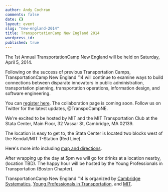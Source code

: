 ```yaml
---
author: Andy Cochran
comments: false
date: {}
layout: event
slug: "new-england-2014"
title: TransportationCamp New England 2014
wordpress_id: 
published: true
---
```


The 1st Annual TransportationCamp New England will be held on Saturday, April 5, 2014.

Following on the success of previous Transportation Camps, TransportationCamp New England '14 will continue to examine ways to build connections between disparate innovators in public administration, transportation planning, transportation operations, information design, and software engineering.

You can [register here](http://www.eventbrite.com/e/transportation-camp-new-england-14-tickets-10281011783). The collaboration page is coming soon. Follow us on Twitter for the latest updates, @TranspoCampNE.

We're excited to be hosted by MIT and the MIT Transportation Club at the Stata Center, Main Floor, 32 Vassar St, Cambridge, MA 02139.

The location is easy to get to, the Stata Center is located two blocks west of the Kendall/MIT T-Station (Red Line).

Here's more info including [map and directions](http://www.gbcacm.org/venues/cambridge/mit-building-32-stata-center.html).

After wrapping up the day at 5pm we will go for drinks at a location nearby, (location TBD). The happy hour will be hosted by the Young Professionals in Transportation (Boston Chapter).

TransportationCamp New England '14 is organized by [Cambridge Systematics](www.camsys.com), [Young Professionals in Transportation](http://yptransportation.org/), and [MIT](http://web.mit.edu/).
